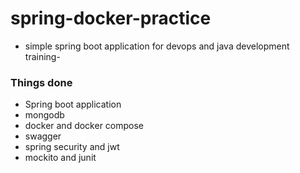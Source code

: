 # spring-docker-practice
- simple spring boot application for devops and java development training-
 
### Things done
- Spring boot application
- mongodb
- docker and docker compose
- swagger
- spring security and jwt
- mockito and junit
